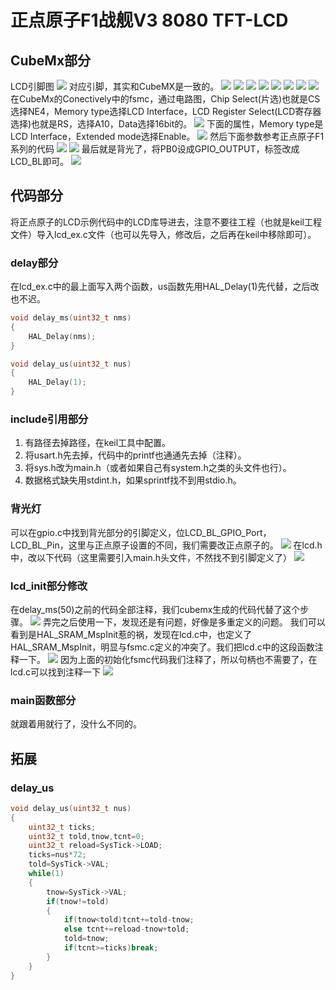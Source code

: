 # 正点原子F1战舰V3 8080 TFT-LCD
## CubeMx部分
LCD引脚图
![](img/Pasted%20image%2020250713105025.png)
对应引脚，其实和CubeMX是一致的。
![](img/Pasted%20image%2020250713105928.png)
![](img/Pasted%20image%2020250713105803.png)
![](img/Pasted%20image%2020250713105824.png)
![](img/Pasted%20image%2020250713105834.png)
![](img/Pasted%20image%2020250713105839.png)
![](img/Pasted%20image%2020250713105845.png)
![](img/Pasted%20image%2020250713105852.png)
![](img/Pasted%20image%2020250713113021.png)
在CubeMx的Conectively中的fsmc，通过电路图，Chip Select(片选)也就是CS选择NE4，Memory type选择LCD Interface，LCD Register Select(LCD寄存器选择)也就是RS，选择A10，Data选择16bit的。
![](img/Pasted%20image%2020250713124616.png)
下面的属性，Memory type是LCD Interface，Extended mode选择Enable。
![](img/Pasted%20image%2020250713125943.png)
然后下面参数参考正点原子F1系列的代码
![](img/Pasted%20image%2020250713130050.png)
![](img/Pasted%20image%2020250713130109.png)
最后就是背光了，将PB0设成GPIO_OUTPUT，标签改成LCD_BL即可。
![](img/Pasted%20image%2020250713130232.png)
## 代码部分
将正点原子的LCD示例代码中的LCD库导进去，注意不要往工程（也就是keil工程文件）导入lcd_ex.c文件（也可以先导入，修改后，之后再在keil中移除即可）。
### delay部分
在lcd_ex.c中的最上面写入两个函数，us函数先用HAL_Delay(1)先代替，之后改也不迟。
``` c
void delay_ms(uint32_t nms)
{
	HAL_Delay(nms);
}

void delay_us(uint32_t nus)
{
	HAL_Delay(1);
}
```
### include引用部分
1. 有路径去掉路径，在keil工具中配置。
2. 将usart.h先去掉，代码中的printf也通通先去掉（注释）。
3. 将sys.h改为main.h（或者如果自己有system.h之类的头文件也行）。
4. 数据格式缺失用stdint.h，如果sprintf找不到用stdio.h。
### 背光灯
可以在gpio.c中找到背光部分的引脚定义，位LCD_BL_GPIO_Port，LCD_BL_Pin，这里与正点原子设置的不同，我们需要改正点原子的。
![](img/Pasted%20image%2020250713131112.png)
在lcd.h中，改以下代码（这里需要引入main.h头文件，不然找不到引脚定义了）
![](img/Pasted%20image%2020250713131253.png)
### lcd_init部分修改
在delay_ms(50)之前的代码全部注释，我们cubemx生成的代码代替了这个步骤。
![](img/Pasted%20image%2020250713131501.png)
弄完之后使用一下，发现还是有问题，好像是多重定义的问题。
我们可以看到是HAL_SRAM_MspInit惹的祸，发现在lcd.c中，也定义了HAL_SRAM_MspInit，明显与fsmc.c定义的冲突了。我们把lcd.c中的这段函数注释一下。
![](img/Pasted%20image%2020250713131746.png)
因为上面的初始化fsmc代码我们注释了，所以句柄也不需要了，在lcd.c可以找到注释一下
![](img/Pasted%20image%2020250713131844.png)
### main函数部分
就跟着用就行了，没什么不同的。
## 拓展
### delay_us
``` c
void delay_us(uint32_t nus)
{
    uint32_t ticks;
    uint32_t told,tnow,tcnt=0;
    uint32_t reload=SysTick->LOAD;
    ticks=nus*72;
    told=SysTick->VAL;
    while(1)
    {
        tnow=SysTick->VAL;
        if(tnow!=told)
        {
            if(tnow<told)tcnt+=told-tnow;
            else tcnt+=reload-tnow+told;
            told=tnow;
            if(tcnt>=ticks)break;
        }
    }
}
```